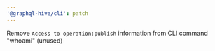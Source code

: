 ```yaml
---
'@graphql-hive/cli': patch
---
```


Remove `Access to operation:publish` information from CLI command "whoami" (unused)
